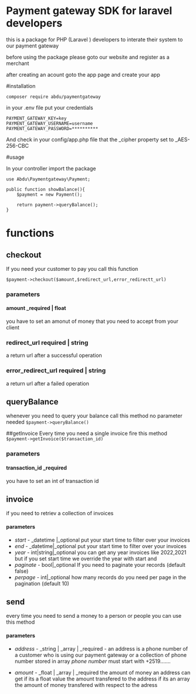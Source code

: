 # Payment gateway SDK for laravel developers

this is a package for PHP (Laravel ) developers to interate their system to our payment gateway

before using the package please goto our website and register as a merchant

after creating an acount goto the app page and create your app


#installation

`composer require abdu/paymentgateway`

in your .env file put your credentials

```
PAYMENT_GATEWAY_KEY=key
PAYMENT_GATEWAY_USERNAME=username
PAYMENT_GATEWAY_PASSWORD=**********

```
And check in your config/app.php file that the _cipher property set to _AES-256-CBC

#usage

In your controller import the package

```
use Abdu\Paymentgateway\Payment;

public function showBalance(){
    $payment = new Payment();
    
    return payment->queryBalance();
}
```

# functions

## checkout

If you need your customer to pay you call this function

` $payment->checkout($amount,$redirect_url,error_redirectt_url) `

### parameters
#### amount _required | float
you have to set an amonut of money that you need to accept from your client 

### redirect_url required | string
a return url after a successful operation

### error_redirect_url required | string
a return url after a failed operation


## queryBalance
whenever you need to query your balance call this method no parameter needed
` $payment->queryBalance() `

##getInvoice
Every time you need a single invoice fire this method
` $payment->getInvoice($transaction_id) `
### parameters
#### transaction_id _required
you have to set an int of transaction id 

## invoice
if you need to retriev a collection of invoices

#### parameters
* *start* - _datetime |_optional put your start time to filter over your invoices 
* *end* - _datetime|_optional put your start time to filter over your invoices
* *year* - int|string|_optional you can get any year invoices like 2022,2021 but if you set start time we override the year with start and 
* *paginate* - bool|_optional If you need to paginate your records (default false)
* *perpage* - int|_optional how many records do you need per page in the pagination (default 10)

## send
every time you need to send a money to a person or people you can use this method

#### parameters
* *address* - _string | _array | _required - an address is a phone number of a customer who is using our payment gateway or a collection of phone number stored in array *phone number* must start with +2519.......

* *amount* - _float | _array | _required  the amount of money an address can get if its a float value the amount transfered to the address if its an array the amount of money transfered with respect to the adress
